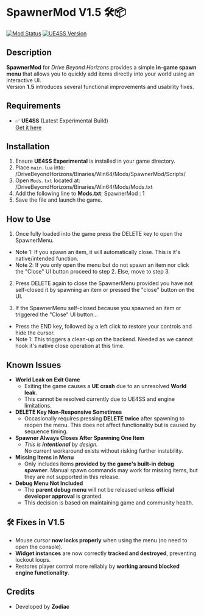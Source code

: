 # SpawnerMod V1.5 🛠️📦

[![Mod Status](https://img.shields.io/badge/status-active-brightgreen)](https://github.com/ZodiacLoneWolf/SpawnerMod)
[![UE4SS Version](https://img.shields.io/badge/UE4SS-experimental-blue)](https://github.com/UE4SS/UE4SS)

## Description

**SpawnerMod** for *Drive Beyond Horizons* provides a simple **in-game spawn menu** that allows you to quickly add items directly into your world using an interactive UI.  
Version **1.5** introduces several functional improvements and usability fixes.

## Requirements

- ✅ **UE4SS** (Latest Experimental Build)  
  [Get it here](https://github.com/UE4SS/UE4SS)

## Installation

1. Ensure **UE4SS Experimental** is installed in your game directory.
2. Place `main.lua` into: <YourGameDirectory>/DriveBeyondHorizons/Binaries/Win64/Mods/SpawnerMod/Scripts/
3. Open `Mods.txt` located at: <YourGameDirectory>/DriveBeyondHorizons/Binaries/Win64/Mods/Mods.txt
4. Add the following line to **Mods.txt**: SpawnerMod : 1
5. Save the file and launch the game.

## How to Use
1. Once fully loaded into the game press the DELETE key to open the SpawnerMenu. 

- Note 1: If you spawn an item, it will automatically close. This is it's native/intended function.
- Note 2: If you only open the menu but do not spawn an item nor click the "Close" UI button proceed to step 2. Else, move to step 3.

2. Press DELETE again to close the SpawnerMenu provided you have not self-closed it by spawning an item or pressed the "close" button on the UI.

3. If the SpawnerMenu self-closed because you spawned an item or triggered the "Close" UI button...
 -  Press the END key, followed by a left click to restore your controls and hide the cursor.
 -  Note 1: This triggers a clean-up on the backend. Needed as we cannot hook it's native close operation at this time.

## Known Issues

- **World Leak on Exit Game**  
    * Exiting the game causes a **UE crash** due to an unresolved **World leak**.
    * This cannot be resolved currently due to UE4SS and engine limitations.
- **DELETE Key Non-Responsive Sometimes**  
    * Occasionally requires pressing **DELETE twice** after spawning to reopen the menu.  This does not affect functionality but is caused by sequence timing.
- **Spawner Always Closes After Spawning One Item**  
    * _This is **intentional** by design._  
 No current workaround exists without risking further instability.
- **Missing Items in Menu**  
    * Only includes items **provided by the game's built-in debug spawner**.  Manual spawn commands may work for missing items, but they are not supported in this release.
- **Debug Menu Not Included**  
    * The **parent debug menu** will not be released unless **official developer approval** is granted.
    * This decision is based on maintaining game and community health.

## 🛠️ Fixes in V1.5

- Mouse cursor **now locks properly** when using the menu (no need to open the console).
- **Widget instances** are now correctly **tracked and destroyed**, preventing lockout loops.
- Restores player control more reliably by **working around blocked engine functionality**.

## Credits

- Developed by **Zodiac**



